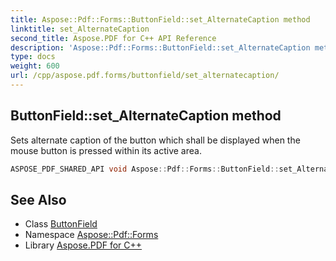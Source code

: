 ```yaml
---
title: Aspose::Pdf::Forms::ButtonField::set_AlternateCaption method
linktitle: set_AlternateCaption
second_title: Aspose.PDF for C++ API Reference
description: 'Aspose::Pdf::Forms::ButtonField::set_AlternateCaption method. Sets alternate caption of the button which shall be displayed when the mouse button is pressed within its active area in C++.'
type: docs
weight: 600
url: /cpp/aspose.pdf.forms/buttonfield/set_alternatecaption/
---
```

## ButtonField::set_AlternateCaption method


Sets alternate caption of the button which shall be displayed when the mouse button is pressed within its active area.

```cpp
ASPOSE_PDF_SHARED_API void Aspose::Pdf::Forms::ButtonField::set_AlternateCaption(System::String value)
```

## See Also

* Class [ButtonField](../)
* Namespace [Aspose::Pdf::Forms](../../)
* Library [Aspose.PDF for C++](../../../)
